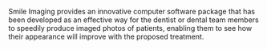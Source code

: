 Smile Imaging provides an innovative computer software package that has been developed as an effective way for the dentist or dental team members to speedily produce imaged photos of patients, enabling them to see how their appearance will improve with the proposed treatment.

